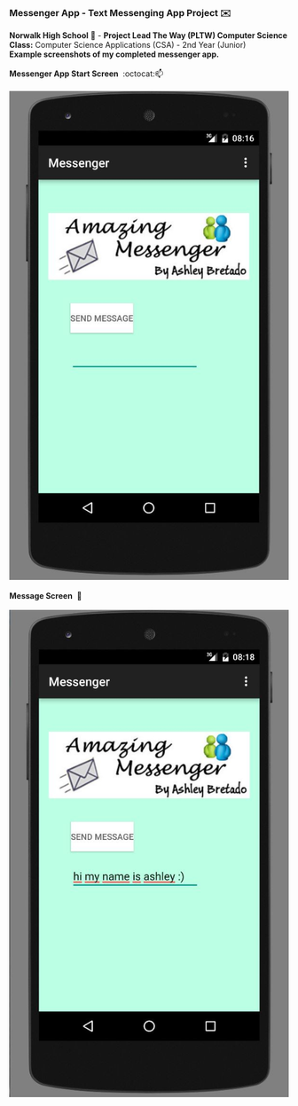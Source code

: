 ### Messenger App - Text Messenging App Project :envelope: <br>
<b>Norwalk High School</b> :school: - <b>Project Lead The Way (PLTW) Computer Science</b><br>
<b>Class:</b> Computer Science Applications (CSA) - 2nd Year (Junior)<br>
<b>Example screenshots of my completed messenger app.</b><br><br>
<b>Messenger App Start Screen</b>&nbsp;&nbsp;:octocat::mailbox:<br><br>
![Alt text](https://github.com/ashbretado/MessengerAsh/blob/master/Capture.JPG "Start Screen")
<br><br>
<b>Message Screen</b>&nbsp;&nbsp;:pencil:<br><br>
![Alt text](https://github.com/ashbretado/MessengerAsh/blob/master/Capture2.JPG "Message Screen")
